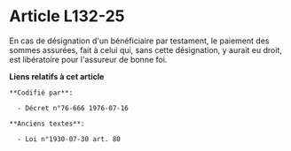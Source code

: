 # Article L132-25

En cas de désignation d'un bénéficiaire par testament, le paiement des sommes assurées, fait à celui qui, sans cette
désignation, y aurait eu droit, est libératoire pour l'assureur de bonne foi.

**Liens relatifs à cet article**

	**Codifié par**:

	  - Décret n°76-666 1976-07-16

	**Anciens textes**:

	  - Loi n°1930-07-30 art. 80
